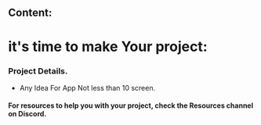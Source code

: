 ## Content:
# it's time to make Your project:

### Project Details.
- Any Idea For App Not less than 10 screen.


#### For resources to help you with your project, check the Resources channel on Discord.

